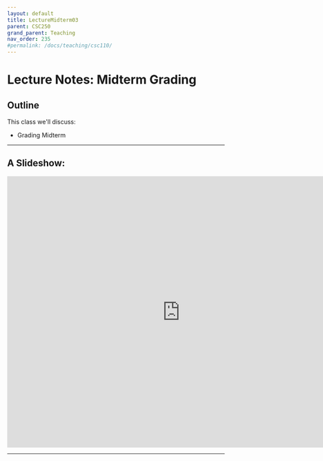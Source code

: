 ```yaml
---
layout: default
title: LectureMidterm03
parent: CSC250
grand_parent: Teaching
nav_order: 235
#permalink: /docs/teaching/csc110/
---  
```


Lecture Notes: Midterm Grading
=============================================================


## Outline ##


This class we'll discuss:

* Grading Midterm


* * *

A Slideshow:
---------------

<iframe src="https://docs.google.com/presentation/d/e/2PACX-1vRXmWe1i7n4xC684D9rEUD5UmS-NEoazIdybqCRTY_XClDy-daeFEvHDr8uB8zwHXUnNL7OImY3n2Zf/embed?start=false&loop=false&delayms=60000" frameborder="0" width="800" height="629" allowfullscreen="true" mozallowfullscreen="true" webkitallowfullscreen="true"></iframe>


---